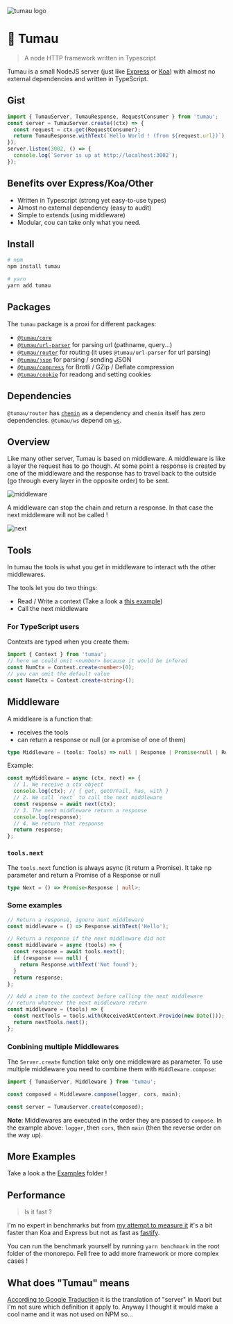 <!-- This file has been generated by the norm script -->
<p align="center">

![tumau logo](https://github.com/etienne-dldc/tumau/blob/master/design/logo.svg)

</p>

# 🏺 Tumau

> A node HTTP framework written in Typescript

Tumau is a small NodeJS server (just like [Express](https://expressjs.com/) or [Koa](https://koajs.com/)) with almost no external dependencies and written in TypeScript.

## Gist

```ts
import { TumauServer, TumauResponse, RequestConsumer } from 'tumau';
const server = TumauServer.create((ctx) => {
  const request = ctx.get(RequestConsumer);
  return TumauResponse.withText(`Hello World ! (from ${request.url})`);
});
server.listen(3002, () => {
  console.log(`Server is up at http://localhost:3002`);
});
```

## Benefits over Express/Koa/Other

- Written in Typescript (strong yet easy-to-use types)
- Almost no external dependency (easy to audit)
- Simple to extends (using middleware)
- Modular, cou can take only what you need.

## Install

```bash
# npm
npm install tumau

# yarn
yarn add tumau
```

## Packages

The `tumau` package is a proxi for different packages:

- [`@tumau/core`](https://github.com/etienne-dldc/tumau/tree/master/packages/tumau-core)
- [`@tumau/url-parser`](https://github.com/etienne-dldc/tumau/tree/master/packages/tumau-url-parser) for parsing url (pathname, query...)
- [`@tumau/router`](https://github.com/etienne-dldc/tumau/tree/master/packages/tumau-router) for routing (it uses `@tumau/url-parser` for url parsing)
- [`@tumau/json`](https://github.com/etienne-dldc/tumau/tree/master/packages/tumau-json) for parsing / sending JSON
- [`@tumau/compress`](https://github.com/etienne-dldc/tumau/tree/master/packages/tumau-compress) for Brotli / GZip / Deflate compression
- [`@tumau/cookie`](https://github.com/etienne-dldc/tumau/tree/master/packages/tumau-cookie) for readong and setting cookies

## Dependencies

`@tumau/router` has [`chemin`](https://github.com/etienne-dldc/chemin) as a dependency and `chemin` itself has zero dependencies.
`@tumau/ws` depend on [`ws`](https://github.com/websockets/ws).

## Overview

Like many other server, Tumau is based on middleware. A middleware is like a layer the request has to go though. At some point a response is created by one of the middleware and the response has to travel back to the outside (go through every layer in the opposite order) to be sent.

<p align="center">

![middleware](https://github.com/etienne-dldc/tumau/blob/master/design/illu-1.png)

</p>

A middleware can stop the chain and return a response. In that case the next middleware will not be called !

<p align="center">

![next](https://github.com/etienne-dldc/tumau/blob/master/design/illu-2.png)

</p>

## Tools

In tumau the tools is what you get in middleware to interact wth the other middlewares.

The tools let you do two things:

- Read / Write a context (Take a look a [this example](https://github.com/etienne-dldc/tumau/blob/master/examples/context/index.ts))
- Call the next middleware

### For TypeScript users

Contexts are typed when you create them:

```ts
import { Context } from 'tumau';
// here we could omit <number> because it would be infered
const NumCtx = Context.create<number>(0);
// you can omit the default value
const NameCtx = Context.create<string>();
```

## Middleware

A middleare is a function that:

- receives the tools
- can return a response or null (or a promise of one of them)

```ts
type Middleware = (tools: Tools) => null | Response | Promise<null | Response>;
```

Example:

```js
const myMiddleware = async (ctx, next) => {
  // 1. We receive a ctx object
  console.log(ctx); // { get, getOrFail, has, with }
  // 2. We call `next` to call the next middleware
  const response = await next(ctx);
  // 3. The next middleware return a response
  console.log(response);
  // 4. We return that response
  return response;
};
```

### `tools.next`

The `tools.next` function is always async (it return a Promise).
It take np parameter and return a Promise of a Response or null

```ts
type Next = () => Promise<Response | null>;
```

### Some examples

```js
// Return a response, ignore next middleware
const middleware = () => Response.withText('Hello');

// Return a response if the next middleware did not
const middleware = async (tools) => {
  const response = await tools.next();
  if (response === null) {
    return Response.withText('Not found');
  }
  return response;
};

// Add a item to the context before calling the next middleware
// return whatever the next middleware return
const middleware = (tools) => {
  const nextTools = tools.with(ReceivedAtContext.Provide(new Date()));
  return nextTools.next();
};
```

### Conbining multiple Middlewares

The `Server.create` function take only one middleware as parameter. To use multiple middleware you need to combine them with `Middleware.compose`:

```js
import { TumauServer, Middleware } from 'tumau';

const composed = Middleware.compose(logger, cors, main);

const server = TumauServer.create(composed);
```

**Note**: Middlewares are executed in the order they are passed to `compose`. In the example above: `logger`, then `cors`, then `main` (then the reverse order on the way up).

## More Examples

Take a look a the [Examples](https://github.com/etienne-dldc/tumau/tree/master/examples) folder !

## Performance

> Is it fast ?

I'm no expert in benchmarks but from [my attempt to measure it](https://github.com/etienne-dldc/tumau/tree/master/benchmarks) it's a bit faster than Koa and Express but not as fast as [fastify](https://github.com/fastify/fastify).

You can run the benchmark yourself by running `yarn benchmark` in the root folder of the monorepo. Fell free to add more framework or more complex cases !

## What does "Tumau" means

[According to Google Traduction](https://translate.google.com/?source=osdd#view=home&op=translate&sl=en&tl=mi&text=server) it is the translation of "server" in Maori but I'm not sure which definition it apply to. Anyway I thought it would make a cool name and it was not used on NPM so...
